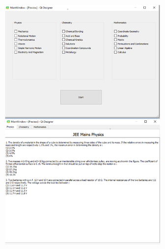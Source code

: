 

<img src="https://github.com/Ajay-2007/mini-project/blob/master/End%20Semester%20Project%20Evaluation/Question%20Classification/GUI/topic.png"/>

<img src="https://github.com/Ajay-2007/mini-project/blob/master/End%20Semester%20Project%20Evaluation/Question%20Classification/GUI/questions_set.png"/>
